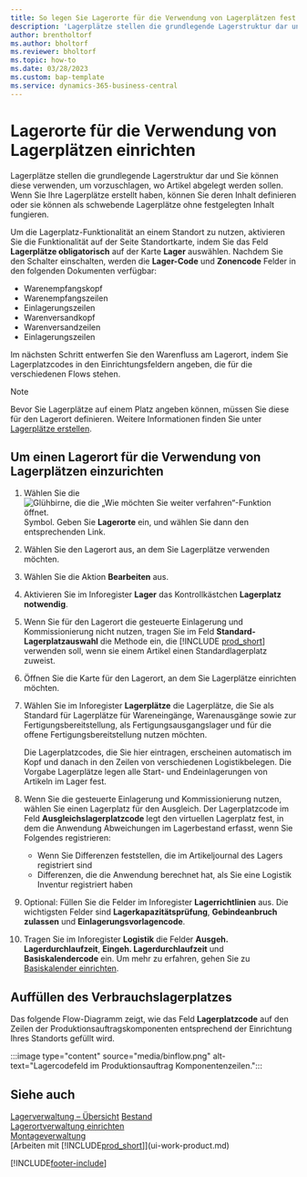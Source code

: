 ```yaml
---
title: So legen Sie Lagerorte für die Verwendung von Lagerplätzen fest
description: 'Lagerplätze stellen die grundlegende Lagerstruktur dar und werden verwendet, um Vorschläge zur Einlagerung von Artikeln zu erstellen.'
author: brentholtorf
ms.author: bholtorf
ms.reviewer: bholtorf
ms.topic: how-to
ms.date: 03/28/2023
ms.custom: bap-template
ms.service: dynamics-365-business-central
---
```


# <a name="set-up-locations-to-use-bins"></a>Lagerorte für die Verwendung von Lagerplätzen einrichten

Lagerplätze stellen die grundlegende Lagerstruktur dar und Sie können diese verwenden, um vorzuschlagen, wo Artikel abgelegt werden sollen. Wenn Sie Ihre Lagerplätze erstellt haben, können Sie deren Inhalt definieren oder sie können als schwebende Lagerplätze ohne festgelegten Inhalt fungieren.

Um die Lagerplatz-Funktionalität an einem Standort zu nutzen, aktivieren Sie die Funktionalität auf der Seite Standortkarte, indem Sie das Feld **Lagerplätze obligatorisch** auf der Karte **Lager** auswählen. Nachdem Sie den Schalter einschalten, werden die **Lager-Code** und **Zonencode** Felder in den folgenden Dokumenten verfügbar:

* Warenempfangskopf
* Warenempfangszeilen
* Einlagerungszeilen
* Warenversandkopf
* Warenversandzeilen
* Einlagerungszeilen

Im nächsten Schritt entwerfen Sie den Warenfluss am Lagerort, indem Sie Lagerplatzcodes in den Einrichtungsfeldern angeben, die für die verschiedenen Flows stehen.  

> [!NOTE]  
> Bevor Sie Lagerplätze auf einem Platz angeben können, müssen Sie diese für den Lagerort definieren. Weitere Informationen finden Sie unter  [Lagerplätze erstellen](warehouse-how-to-create-individual-bins.md).  

## <a name="to-set-up-a-location-to-use-bins"></a>Um einen Lagerort für die Verwendung von Lagerplätzen einzurichten

1. Wählen Sie die ![Glühbirne, die die „Wie möchten Sie weiter verfahren“-Funktion öffnet.](media/ui-search/search_small.png "Wie möchten Sie weiter verfahren?") Symbol. Geben Sie **Lagerorte** ein, und wählen Sie dann den entsprechenden Link.  
2. Wählen Sie den Lagerort aus, an dem Sie Lagerplätze verwenden möchten.  
3. Wählen Sie die Aktion **Bearbeiten** aus.  
4. Aktivieren Sie im Inforegister **Lager** das Kontrollkästchen **Lagerplatz notwendig**.  
5. Wenn Sie für den Lagerort die gesteuerte Einlagerung und Kommissionierung nicht nutzen, tragen Sie im Feld **Standard-Lagerplatzauswahl** die Methode ein, die [!INCLUDE [prod_short](includes/prod_short.md)] verwenden soll, wenn sie einem Artikel einen Standardlagerplatz zuweist.  
6. Öffnen Sie  die Karte für den Lagerort, an dem Sie Lagerplätze einrichten möchten.
7. Wählen Sie im Inforegister **Lagerplätze** die Lagerplätze, die Sie als Standard für Lagerplätze für Wareneingänge, Warenausgänge sowie zur Fertigungsbereitstellung, als Fertigungsausgangslager und für die offene Fertigungsbereitstellung nutzen möchten.  

    Die Lagerplatzcodes, die Sie hier eintragen, erscheinen automatisch im Kopf und danach in den Zeilen von verschiedenen Logistikbelegen. Die Vorgabe Lagerplätze legen alle Start- und Endeinlagerungen von Artikeln im Lager fest.  
8. Wenn Sie die gesteuerte Einlagerung und Kommissionierung nutzen, wählen Sie einen Lagerplatz für den Ausgleich. Der Lagerplatzcode im Feld **Ausgleichslagerplatzcode** legt den virtuellen Lagerplatz fest, in dem die Anwendung Abweichungen im Lagerbestand erfasst, wenn Sie Folgendes registrieren:

    * Wenn Sie Differenzen feststellen, die im Artikeljournal des Lagers registriert sind
    * Differenzen, die die Anwendung berechnet hat, als Sie eine Logistik Inventur registriert haben  
9. Optional: Füllen Sie die Felder im Inforegister **Lagerrichtlinien** aus. Die wichtigsten Felder sind **Lagerkapazitätsprüfung**, **Gebindeanbruch zulassen** und **Einlagerungsvorlagencode**.  
10. Tragen Sie im Inforegister **Logistik** die Felder **Ausgeh. Lagerdurchlaufzeit**, **Eingeh. Lagerdurchlaufzeit** und **Basiskalendercode** ein. Um mehr zu erfahren, gehen Sie zu [Basiskalender einrichten](across-how-to-assign-base-calendars.md).

## <a name="fill-in-the-consumption-bin"></a>Auffüllen des Verbrauchslagerplatzes

Das folgende Flow-Diagramm zeigt, wie das Feld **Lagerplatzcode** auf den Zeilen der Produktionsauftragskomponenten entsprechend der Einrichtung Ihres Standorts gefüllt wird.

:::image type="content" source="media/binflow.png" alt-text="Lagercodefeld im Produktionsauftrag Komponentenzeilen.":::

## <a name="see-also"></a>Siehe auch

[Lagerverwaltung – Übersicht](design-details-warehouse-management.md)
[Bestand](inventory-manage-inventory.md)  
[Lagerortverwaltung einrichten](warehouse-setup-warehouse.md)  
[Montageverwaltung](assembly-assemble-items.md)  
[Arbeiten mit [!INCLUDE[prod_short](includes/prod_short.md)]](ui-work-product.md)

[!INCLUDE[footer-include](includes/footer-banner.md)]
